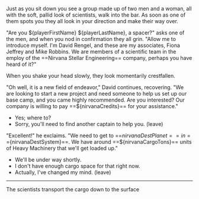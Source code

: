 Just as you sit down you see a group made up of two men and a woman, all with the soft, pallid look of scientists, walk into the bar. As soon as one of them spots you they all look in your direction and make their way over.

"Are you ${playerFirstName} ${playerLastName}, a spacer?" asks one of the men, and when you nod in confirmation they all grin. "Allow me to introduce myself. I'm David Rengel, and these are my associates, Fiona Jeffrey and Mike Robbins. We are members of a scientific team in the employ of the ==Nirvana Stellar Engineering== company, perhaps you have heard of it?"

When you shake your head slowly, they look momentarily crestfallen.

"Oh well, it is a new field of endeavor," David continues, recovering. "We are looking to start a new project and need someone to help us set up our base camp, and you came highly recommended. Are you interested? Our company is willing to pay ==${nirvanaCredits}== for your assistance."

- Yes; where to?
- Sorry, you'll need to find another captain to help you. (leave)

"Excellent!" he exclaims. "We need to get to ==${nirvanaDestPlanet}== in ==${nirvanaDestSystem}==. We have around ==${nirvanaCargoTons}== units of Heavy Machinery that we'll get loaded up."

- We'll be under way shortly.
- I don't have enough cargo space for that right now.
- Actually, I've changed my mind. (leave)

----------------------

The scientists transport the cargo down to the surface